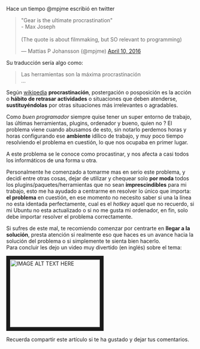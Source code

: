 Hace un tiempo @mpjme escribió en twitter
<blockquote class="twitter-tweet" data-lang="en"><p lang="en" dir="ltr">&quot;Gear is the ultimate procrastination&quot; <br>  - Max Joseph <br><br>(The quote is about filmmaking, but SO relevant to programming)</p>&mdash; Mattias P Johansson (@mpjme) <a href="https://twitter.com/mpjme/status/719145682800635904">April 10, 2016</a></blockquote>

Su traducción sería algo como:
> Las herramientas son la máxima procrastinación  
> ...

Según [wikipedia](https://es.wikipedia.org/wiki/Procrastinaci%C3%B3n)
**procrastinación**, postergación o posposición es la acción o **hábito de retrasar actividades** o situaciones que deben atenderse, **sustituyéndolas** por otras situaciones más irrelevantes o agradables.   

  Como *buen programador* siempre quise tener un super entorno de trabajo, las últimas herramientas, plugins, ordenador y bueno, quien no ? El problema viene cuando abusamos de esto, sin notarlo perdemos horas y horas configurando ese **ambiente** idílico de trabajo, y muy poco tiempo resolviendo el problema en cuestión, lo que nos ocupaba en primer lugar.

A este problema se le conoce como procastinar, y nos afecta a casi todos los informáticos de una forma u otra.  

Personalmente he comenzado a tomarme mas en serio este problema, y decidí entre otras cosas, dejar de utilizar y chequear solo **por moda** todos los plugins/paquetes/herramientas que no sean **imprescindibles** para mi trabajo, esto me ha ayudado a centrarme en resolver lo único que importa: **el problema** en cuestión, en ese momento no necesito saber si una la línea no esta identada perfectamente, cual es el *hotkey* aquel que no recuerdo, si mi Ubuntu no esta actualizado o si no me gusta mi ordenador, en fin, solo debe importar resolver el problema correctamente.  

Si sufres de este mal, te recomiendo comenzar por centrarte en **llegar a la solución**, presta atención si realmente eso que haces es un avance hacia la solución del problema o si simplemente te sienta bien hacerlo.   
Para concluir les dejo un video muy divertido (en inglés) sobre el tema:

<a href="http://www.youtube.com/watch?feature=player_embedded&v=dIjKJjzRX_E
" target="_blank"><img src="http://img.youtube.com/vi/dIjKJjzRX_E/0.jpg"
alt="IMAGE ALT TEXT HERE" width="240" height="180" border="10" /></a>

Recuerda compartir este artículo si te ha gustado y dejar tus comentarios.
